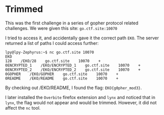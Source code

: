 # Trimmed

This was the first challenge in a series of gopher protocol related challenges.
We were given this site: `go.ctf.site:10070`

I tried to access it, and accidentally gave it the correct path `EKO`.
The server returned a list of paths I could access further:

    lpy@lpy-Zephyrus:~$ nc go.ctf.site 10070
    EKO
    128    /EKO/28    go.ctf.site    10070    +
    0ENCRYPTED_1    /EKO/ENCRYPTED_1    go.ctf.site    10070    +
    0ENCRYPTED_2    /EKO/ENCRYPTED_2    go.ctf.site    10070    +
    0GOPHER    /EKO/GOPHER    go.ctf.site    10070    +
    0README    /EKO/README    go.ctf.site    10070    +

By checking out /EKO/README, I found the flag: `EKO{g0pher_mod3}`.

I later installed the `Overbite` firefox extension and `lynx` and noticed that in `lynx`, the flag would not appear and would be trimmed. However, it did not affect the `nc` tool.
